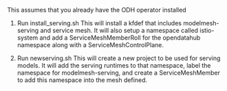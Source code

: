 This assumes that you already have the ODH operator installed

1.  Run install_serving.sh   This will install a kfdef that includes modelmesh-serving and service mesh.  It will also setup a namespace called istio-system and add a ServiceMeshMemberRoll for the opendatahub namespace along with a ServiceMeshControlPlane.

2.  Run newserving.sh <new namespace name>  This will create a new project to be used for serving models.  It will add the serving runtimes to that namespace, label the namespace for modelmesh-serving, and create a ServiceMeshMember to add this namespace into the mesh defined.
